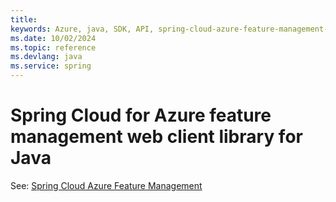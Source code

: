 ```yaml
---
title: 
keywords: Azure, java, SDK, API, spring-cloud-azure-feature-management-web, spring
ms.date: 10/02/2024
ms.topic: reference
ms.devlang: java
ms.service: spring
---
```

# Spring Cloud for Azure feature management web client library for Java

See: [Spring Cloud Azure Feature Management](https://github.com/Azure/azure-sdk-for-java/tree/main/sdk/spring/spring-cloud-azure-feature-management)


